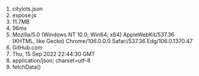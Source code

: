 1. citylots.json
2. expose.js
3. 11.7MB
4. 96ms
5. Mozilla/5.0 (Windows NT 10.0; Win64; x64) AppleWebKit/537.36 (KHTML, like Gecko) Chrome/106.0.0.0 Safari/537.36 Edg/106.0.1370.47
6. GitHub.com
7. Thu, 15 Sep 2022 22:44:30 GMT
8. application/json; charset=utf-8
9. fetchData()